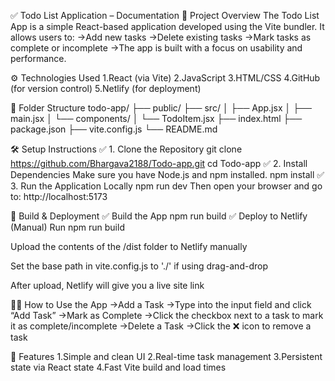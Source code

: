 ✅ Todo List Application – Documentation
📌 Project Overview
The Todo List App is a simple React-based application developed using the Vite bundler. It allows users to:
->Add new tasks
->Delete existing tasks
->Mark tasks as complete or incomplete
->The app is built with a focus on usability and performance.

⚙️ Technologies Used
1.React (via Vite)
2.JavaScript
3.HTML/CSS
4.GitHub (for version control)
5.Netlify (for deployment)

🧱 Folder Structure
todo-app/
├── public/
├── src/
│   ├── App.jsx
│   ├── main.jsx
│   └── components/
│       └── TodoItem.jsx
├── index.html
├── package.json
├── vite.config.js
└── README.md

🛠️ Setup Instructions
✅ 1. Clone the Repository
git clone https://github.com/Bhargava2188/Todo-app.git
cd Todo-app
✅ 2. Install Dependencies
Make sure you have Node.js and npm installed.
npm install
✅ 3. Run the Application Locally
npm run dev
Then open your browser and go to:
http://localhost:5173

🚀 Build & Deployment
✅ Build the App
npm run build
✅ Deploy to Netlify (Manual)
Run npm run build

Upload the contents of the /dist folder to Netlify manually

Set the base path in vite.config.js to './' if using drag-and-drop

After upload, Netlify will give you a live site link

🧑‍💻 How to Use the App
->Add a Task
->Type into the input field and click “Add Task”
->Mark as Complete
->Click the checkbox next to a task to mark it as complete/incomplete
->Delete a Task
->Click the ❌ icon to remove a task

🧩 Features
1.Simple and clean UI
2.Real-time task management
3.Persistent state via React state
4.Fast Vite build and load times

